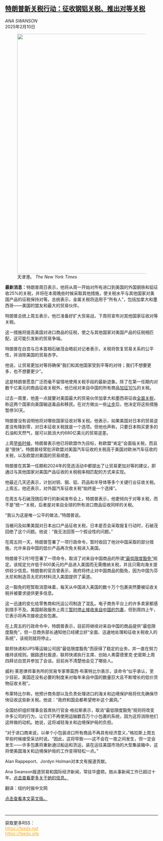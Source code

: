 <!--1739149621000-->
[特朗普新关税行动：征收钢铝关税、推出对等关税](https://cn.nytimes.com/business/20250210/trump-tariffs-china-de-minimis-trade/)
------

<address>ANA SWANSON</address><time pudate="2025-02-10 08:37:58" datetime="2025-02-10 08:37:58">2025年2月10日</time><figure><img src="https://images.weserv.nl/?url=static01.nyt.com/images/2025/02/07/multimedia/07DC-TRADE-mvjw/07DC-TRADE-mvjw-master1050.jpg" width="1050" height="787"><figcaption>天津港。 <cite>The New York Times</cite></figcaption></figure><section><p><b>最新消息：</b>特朗普周日表示，他将从周一开始对所有进口到美国的外国钢铁和铝征收25%的关税，并将在本周晚些时候采取其他措施，使关税水平与其他国家对美国产品的征税保持对等。总统表示，金属关税将适用于“所有人”，包括加拿大和墨西哥——美国的盟友和最大的贸易伙伴。</p><p>特朗普总统上周五表示，他已准备好扩大贸易战，下周将宣布对其他国家征收对等关税。</p><p>这一措施将提高美国对进口商品的征税，使之与其他国家对美国产品的征税相匹配，这可能引发新的贸易争端。</p><p>特朗普在白宫与日本首相石破茂会晤前对记者表示，关税将恢复贸易关系的公平性，并消除美国的贸易赤字。</p><p>他说，让贸易更加对等将确保“我们和其他国家受到平等的对待；我们不想要更多，也不想要更少”。</p><p>这是特朗普愿意广泛而毫不留情地使用关税手段的最新迹象。除了在第一任期内对数千亿美元的商品征收关税外，他已经对来自中国的所有商品<a href="https://cn.nytimes.com/business/20250205/trump-tariffs-china/" title="Link: https://cn.nytimes.com/business/20250205/trump-tariffs-china/">加征10%</a>的关税。</p><p>过去一周里，他差一点就要对美国最大的贸易伙伴加拿大和墨西哥征收<a href="https://www.nytimes.com/2025/02/01/us/politics/canada-mexico-china-trump-tariffs.html" title="Link: https://www.nytimes.com/2025/02/01/us/politics/canada-mexico-china-trump-tariffs.html">全面关税</a>，称这两个国家向美国输送毒品和移民。在对方做出一些<a href="https://www.nytimes.com/2025/02/04/world/canada/mexico-canada-trump-tariff-deals.html" title="Link: https://www.nytimes.com/2025/02/04/world/canada/mexico-canada-trump-tariff-deals.html">让步</a>后，他决定将这些措施暂停30天。</p><p>特朗普没有说明他将对哪些国家征收对等关税。他表示，如果美国对日本的贸易逆差没有降到零，对日本征收关税就是一个选项。但他也声称，只要日本购买更多的石油和天然气，就可以抵消大约680亿美元的贸易逆差。</p><p>上周<a href="https://www.nytimes.com/2025/02/07/world/europe/eu-tariffs-trump.html" title="Link: https://www.nytimes.com/2025/02/07/world/europe/eu-tariffs-trump.html">早些时候</a>，特朗普表示他已将欧盟作为目标，称欧盟“肯定”会面临关税，而且是“很快”。特朗普经常批评欧盟对美国汽车征收的关税高于美国对欧洲汽车征收的关税，以及欧盟对美国的贸易顺差。</p><p>特朗普在其第一任期和2024年的竞选活动中都提出了让贸易更加对等的建议，即通过与其他国家对美国产品征收的关税税率相匹配的方式来实现。</p><p>他最近几天还表示，计划对铜、钢、铝、药品和半导体等多个关键行业征收关税。上周五，他还表示，对外国汽车征收关税“始终是一个选择”。</p><p>在周五与石破茂随后举行的新闻发布会上，特朗普表示，他更倾向于对等关税，而不是“统一”关税，后者是对来自全球的所有进口商品征收同样的关税。</p><p>“我认为这是唯一公平的做法，”特朗普说。</p><p>当被问及如果美国对日本出口产品征收关税，日本是否会采取报复行动时，石破茂回绝了这个问题。他说：“我无法回答一个假设性的问题。”</p><p>在周五同一天，特朗普签署了一项行政命令，暂时收回了他对中国采取的部分措施，允许来自中国的低价产品再次免关税进入美国。</p><p>特朗普于2月1号签署了一项命令，取消了对来自中国商品的所谓<a href="https://www.nytimes.com/2025/02/03/us/politics/trump-tariffs-shein-temu-loophole.html" title="Link: https://www.nytimes.com/2025/02/03/us/politics/trump-tariffs-shein-temu-loophole.html">“最低限度豁免”</a>规定。该规定允许低于800美元的产品进入美国而无需缴纳关税，并且只需向海关提供较少信息。特朗普的官员曾表示，政府将终止对中国商品的豁免，因为中国为芬太尼和制造芬太尼的材料流入美国提供了渠道。</p><p>这一豁免的短暂取消意味着，每天从中国进入美国的数十万个包裹突然要被征收关税并被要求提供更多信息。</p><p>这一迅速的变化给零售商和托运公司制造了混乱。电子商务平台上的许多卖家都感到措手不及。美国邮政服务上周三<a href="https://cn.nytimes.com/usa/20250206/usps-china-de-minimis/" title="Link: https://cn.nytimes.com/usa/20250206/usps-china-de-minimis/">暂时停止接收来自中国的包裹</a>，但到周四上午，它表示将再次接收这些包裹。</p><p>在上周五的行政命令中，特朗普表示，目前将继续对来自中国的商品提供“最低限度豁免”，但一旦商务部长通知他已经建立好“全面、迅速地处理和征收关税收入的系统”，该规则就将停止。</p><p>联邦快递和UPS等运输公司因“最低限度豁免”而获得了稳定的业务，并一直在努力维持该规则。据路透社报道，联邦快递执行主席、创始人弗雷德里克·史密斯上周四拜访白宫并参加了会谈。目前尚不清楚他会见了哪些人。</p><p>威利·莱恩律师事务所的贸易专家蒂莫西·布莱特比尔表示，该命令“似乎承认，至少目前，美国还没有必要的制度来对每年来自中国的数量巨大且不断增长的低价货物征收关税”。</p><p>布莱特比尔称，他预计商务部以及负责处理进口的海关和边境保护局将优先确保尽快征收这些新关税。他说：“政府和国会都希望修补这个漏洞。”</p><p>全国纺织组织理事会首席执行官金·格拉斯表示，取消“最低限度豁免”规则将改变许多公司的行为，让它们不再使用运输数百万个小包裹的系统，因为这将消除他们这样做的动机。她说，这将减轻海关和边境保护局的负担。</p><p>“对于进口商来说，以单个小包装进口所有商品不再具有经济意义，”格拉斯上周五早些时候接受采访时说。“因此，这将导致——这不会在一夜之间发生，但一定会发生——许多包裹将重新通过船运和货运，装在运往美国市场的大型集装箱中，这将使美国海关和边境保护局的工作变得轻松一点。”</p></section><footer><p>Alan Rappeport、Jordyn Holman对本文有报道贡献。</p><p>Ana Swanson报道贸易和国际经济新闻，常驻华盛顿。她从事新闻工作已超过十年。<a rel="nofollow" target="_blank" href="https://www.nytimes.com/by/ana-swanson?action=click&pgtype=Article&state=default&variant=1_link&block=storyline_reporter_bio_recirc">点击查看更多关于她的信息。</a></p><p>翻译：纽约时报中文网</p><p><a rel="nofollow" target="_blank" href="https://www.nytimes.com/2025/02/07/business/economy/trump-tariffs-china-de-minimis-trade.html">点击查看本文英文版。</a></p></footer><br><hr><div>获取更多RSS：<br><a href="https://feedx.net" style="color:orange" target="_blank">https://feedx.net</a> <br><a href="https://feedx.site" style="color:orange" target="_blank">https://feedx.site</a><br></div>
